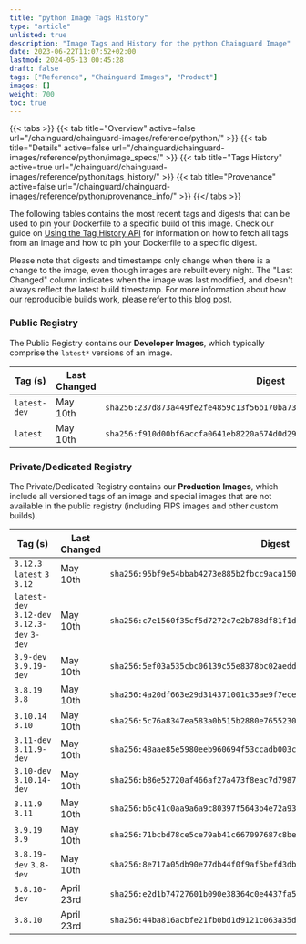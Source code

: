 ```yaml
---
title: "python Image Tags History"
type: "article"
unlisted: true
description: "Image Tags and History for the python Chainguard Image"
date: 2023-06-22T11:07:52+02:00
lastmod: 2024-05-13 00:45:28
draft: false
tags: ["Reference", "Chainguard Images", "Product"]
images: []
weight: 700
toc: true
---
```


{{< tabs >}}
{{< tab title="Overview" active=false url="/chainguard/chainguard-images/reference/python/" >}}
{{< tab title="Details" active=false url="/chainguard/chainguard-images/reference/python/image_specs/" >}}
{{< tab title="Tags History" active=true url="/chainguard/chainguard-images/reference/python/tags_history/" >}}
{{< tab title="Provenance" active=false url="/chainguard/chainguard-images/reference/python/provenance_info/" >}}
{{</ tabs >}}

The following tables contains the most recent tags and digests that can be used to pin your Dockerfile to a specific build of this image. Check our guide on [Using the Tag History API](/chainguard/chainguard-images/using-the-tag-history-api/) for information on how to fetch all tags from an image and how to pin your Dockerfile to a specific digest.

Please note that digests and timestamps only change when there is a change to the image, even though images are rebuilt every night. The "Last Changed" column indicates when the image was last modified, and doesn't always reflect the latest build timestamp. For more information about how our reproducible builds work, please refer to [this blog post](https://www.chainguard.dev/unchained/reproducing-chainguards-reproducible-image-builds).

### Public Registry
The Public Registry contains our **Developer Images**, which typically comprise the `latest*` versions of an image.

| Tag (s)       | Last Changed | Digest                                                                    |
|---------------|--------------|---------------------------------------------------------------------------|
|  `latest-dev` | May 10th     | `sha256:237d873a449fe2fe4859c13f56b170ba739b0f5c0422f4e139499ecf044f415c` |
|  `latest`     | May 10th     | `sha256:f910d00bf6accfa0641eb8220a674d0d2927edbe5b0f5c096fe725cb1b905a60` |


### Private/Dedicated Registry
The Private/Dedicated Registry contains our **Production Images**, which include all versioned tags of an image and special images that are not available in the public registry (including FIPS images and other custom builds).

| Tag (s)                                       | Last Changed | Digest                                                                    |
|-----------------------------------------------|--------------|---------------------------------------------------------------------------|
|  `3.12.3` `latest` `3` `3.12`                 | May 10th     | `sha256:95bf9e54bbab4273e885b2fbcc9aca1506e97b05e5b125b8ea2048d996252c0d` |
|  `latest-dev` `3.12-dev` `3.12.3-dev` `3-dev` | May 10th     | `sha256:c7e1560f35cf5d7272c7e2b788df81f1d2c4672f45896d90dd6c82fdb6eeebf9` |
|  `3.9-dev` `3.9.19-dev`                       | May 10th     | `sha256:5ef03a535cbc06139c55e8378bc02aedd254542db9b8bfbcd99b1a4c85d08f33` |
|  `3.8.19` `3.8`                               | May 10th     | `sha256:4a20df663e29d314371001c35ae9f7ece2e5ae605ada9e608e316e764749394f` |
|  `3.10.14` `3.10`                             | May 10th     | `sha256:5c76a8347ea583a0b515b2880e7655230d35d171bf94dd913ecb8025f87aac56` |
|  `3.11-dev` `3.11.9-dev`                      | May 10th     | `sha256:48aae85e5980eeb960694f53ccadb003c9239d647e39624badb9a448ecba6d7a` |
|  `3.10-dev` `3.10.14-dev`                     | May 10th     | `sha256:b86e52720af466af27a473f8eac7d79874985960c7c83be6c4be7281ac11d843` |
|  `3.11.9` `3.11`                              | May 10th     | `sha256:b6c41c0aa9a6a9c80397f5643b4e72a93d324fd7a1256c84518f3d43a4daad40` |
|  `3.9.19` `3.9`                               | May 10th     | `sha256:71bcbd78ce5ce79ab41c667097687c8bea35df08613dd14de3b4cd2b8518b894` |
|  `3.8.19-dev` `3.8-dev`                       | May 10th     | `sha256:8e717a05db90e77db44f0f9af5befd3db1a0652ca6d2c7b4f955f5366b351e27` |
|  `3.8.10-dev`                                 | April 23rd   | `sha256:e2d1b74727601b090e38364c0e4437fa5e5dfb694977cee500fe1b05a82e43e4` |
|  `3.8.10`                                     | April 23rd   | `sha256:44ba816acbfe21fb0bd1d9121c063a35dca1ab51dc3a7d4025f96f58b416c132` |

